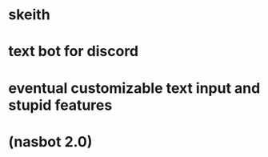 # skeith
# text bot for discord
# eventual customizable text input and stupid features
# (nasbot 2.0)
